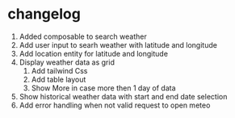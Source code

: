 # changelog

1. Added composable to search weather
2. Add user input to searh weather with latitude and longitude
3. Add location entity for latitude and longitude
4. Display weather data as grid
    1. Add tailwind Css
    2. Add table layout
    3. Show More in case more then 1 day of data
5. Show historical weather data with start and end date selection
6. Add error handling when not valid request to open meteo